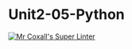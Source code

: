 # Unit2-05-Python
[![Mr Coxall's Super Linter](https://github.com/ICS3U-Programming-KevinC/Unit2-05-Python/workflows/Mr%20Coxall's%20Super%20Linter/badge.svg)](https://github.com/ICS3U-Programming-KevinC/Unit2-05-Python/actions/)
